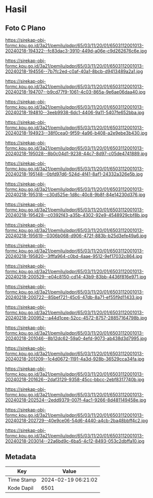 # Hasil

## Foto C Plano

https://sirekap-obj-formc.kpu.go.id/3a21/pemilu/pdpr/65/03/11/20/01/6503112001013-20240218-194322--fc83dac3-3910-449d-a06e-c9d262676c6e.jpg

https://sirekap-obj-formc.kpu.go.id/3a21/pemilu/pdpr/65/03/11/20/01/6503112001013-20240218-194556--7b7fc2ed-c0af-40a1-8bcb-d9413489a2a1.jpg

https://sirekap-obj-formc.kpu.go.id/3a21/pemilu/pdpr/65/03/11/20/01/6503112001013-20240218-194707--b9cd77f9-1061-4c03-865a-9e6ae06daa40.jpg

https://sirekap-obj-formc.kpu.go.id/3a21/pemilu/pdpr/65/03/11/20/01/6503112001013-20240218-194810--3eeb9938-6dc1-4406-9a11-5407fe652bba.jpg

https://sirekap-obj-formc.kpu.go.id/3a21/pemilu/pdpr/65/03/11/20/01/6503112001013-20240218-194923--38f0cea0-9f59-4a96-b408-a2e9ebe3b430.jpg

https://sirekap-obj-formc.kpu.go.id/3a21/pemilu/pdpr/65/03/11/20/01/6503112001013-20240218-195028--8b0c04d1-9238-44c7-8d97-c05de4741889.jpg

https://sirekap-obj-formc.kpu.go.id/3a21/pemilu/pdpr/65/03/11/20/01/6503112001013-20240218-195148--0bfd97d6-524d-4f41-8af1-24332a326e5b.jpg

https://sirekap-obj-formc.kpu.go.id/3a21/pemilu/pdpr/65/03/11/20/01/6503112001013-20240218-195318--c30d525e-1d8c-40c8-9b8f-84e14230d376.jpg

https://sirekap-obj-formc.kpu.go.id/3a21/pemilu/pdpr/65/03/11/20/01/6503112001013-20240218-195428--c0392f43-a35b-4302-92e9-4548929cbf8b.jpg

https://sirekap-obj-formc.kpu.go.id/3a21/pemilu/pdpr/65/03/11/20/01/6503112001013-20240218-195619--0306b068-d906-472f-883b-b25d3efe49a6.jpg

https://sirekap-obj-formc.kpu.go.id/3a21/pemilu/pdpr/65/03/11/20/01/6503112001013-20240218-195820--3fffa964-c0bd-4aae-9512-9ef17032c864.jpg

https://sirekap-obj-formc.kpu.go.id/3a21/pemilu/pdpr/65/03/11/20/01/6503112001013-20240218-200529--e04c8150-cd14-43b9-83bb-4436f816e971.jpg

https://sirekap-obj-formc.kpu.go.id/3a21/pemilu/pdpr/65/03/11/20/01/6503112001013-20240218-200722--85bef721-45c6-47db-8a71-ef55f9d11433.jpg

https://sirekap-obj-formc.kpu.go.id/3a21/pemilu/pdpr/65/03/11/20/01/6503112001013-20240218-200952--a44d1cee-52cc-4572-8757-28857164798b.jpg

https://sirekap-obj-formc.kpu.go.id/3a21/pemilu/pdpr/65/03/11/20/01/6503112001013-20240218-201046--8b12dc62-59a0-4efd-9073-ab438d3d7995.jpg

https://sirekap-obj-formc.kpu.go.id/3a21/pemilu/pdpr/65/03/11/20/01/6503112001013-20240218-201209--1c4d0672-1191-4a3d-928b-36529cca34fa.jpg

https://sirekap-obj-formc.kpu.go.id/3a21/pemilu/pdpr/65/03/11/20/01/6503112001013-20240218-201626--2daf3129-9358-45cc-bbcc-2ebf8317740b.jpg

https://sirekap-obj-formc.kpu.go.id/3a21/pemilu/pdpr/65/03/11/20/01/6503112001013-20240218-202524--2edd9379-007f-4ac1-9266-8d481149458e.jpg

https://sirekap-obj-formc.kpu.go.id/3a21/pemilu/pdpr/65/03/11/20/01/6503112001013-20240218-202729--40e9ce06-54d6-4440-a4cb-2ba48bbff4c2.jpg

https://sirekap-obj-formc.kpu.go.id/3a21/pemilu/pdpr/65/03/11/20/01/6503112001013-20240218-203014--22a6bd9c-6ba5-4c12-8493-053c2dbffa10.jpg


## Metadata

| Key        | Value               |
| ---------- | ------------------- |
| Time Stamp | 2024-02-19 06:21:02 |
| Kode Dapil | 6501                |



